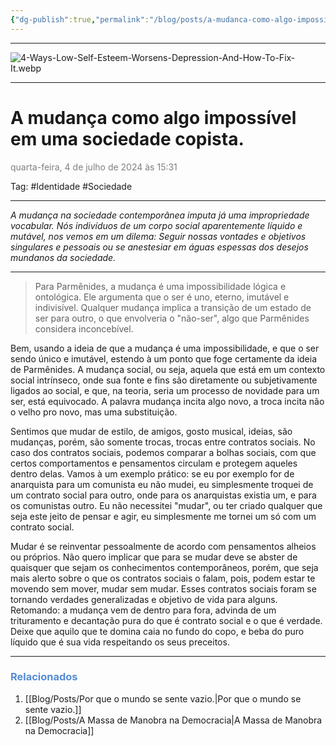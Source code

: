 ```yaml
---
{"dg-publish":true,"permalink":"/blog/posts/a-mudanca-como-algo-impossivel-em-uma-sociedade-copista/","dgShowToc":true,"noteIcon":""}
---
```



---

![4-Ways-Low-Self-Esteem-Worsens-Depression-And-How-To-Fix-It.webp](/img/user/500%20-%20Media/4-Ways-Low-Self-Esteem-Worsens-Depression-And-How-To-Fix-It.webp)

---

# A mudança como algo impossível em uma sociedade copista.
<font color="#7f7f7f">quarta-feira, 4 de julho de 2024 às 15:31</font>

Tag: #Identidade #Sociedade

---

*A mudança na sociedade contemporânea imputa já uma impropriedade vocabular. Nós indivíduos de um corpo social aparentemente líquido e mutável, nos vemos em um dilema: Seguir nossas vontades e objetivos singulares e pessoais ou se anestesiar em águas espessas dos desejos mundanos da sociedade.* 

---


> Para Parmênides, a mudança é uma impossibilidade lógica e ontológica. Ele argumenta que o ser é uno, eterno, imutável e indivisível. Qualquer mudança implica a transição de um estado de ser para outro, o que envolveria o "não-ser", algo que Parmênides considera inconcebível.

Bem, usando a ideia de que a mudança é uma impossibilidade, e que o ser sendo único e imutável, estendo à um ponto que foge certamente da ideia de Parmênides. A mudança social, ou seja, aquela que está em um contexto social intrínseco, onde sua fonte e fins são diretamente ou subjetivamente ligados ao social, e que, na teoria, seria um processo de novidade para um ser, está equivocado. A palavra mudança incita algo novo, a troca incita não o velho pro novo, mas uma substituição.

Sentimos que mudar de estilo, de amigos, gosto musical, ideias, são mudanças, porém, são somente trocas, trocas entre contratos sociais. No caso dos contratos sociais, podemos comparar a bolhas sociais, com que certos comportamentos e pensamentos circulam e protegem aqueles dentro delas. Vamos à um exemplo prático: se eu por exemplo for de anarquista para um comunista eu não mudei, eu simplesmente troquei de um contrato social para outro, onde para os anarquistas existia um, e para os comunistas outro. Eu não necessitei "mudar", ou ter criado qualquer que seja este jeito de pensar e agir, eu simplesmente me tornei um só com um contrato social.  

Mudar é se reinventar pessoalmente de acordo com pensamentos alheios ou próprios. Não quero implicar que para se mudar deve se abster de quaisquer que sejam os conhecimentos contemporâneos, porém, que seja mais alerto sobre o que os contratos sociais o falam, pois, podem estar te movendo sem mover, mudar sem mudar. Esses contratos sociais foram se tornando verdades generalizadas e objetivo de vida para alguns. Retomando: a mudança vem de dentro para fora, advinda de um trituramento e decantação pura do que é contrato social e o que é verdade. Deixe que aquilo que te domina caia no fundo do copo, e beba do puro líquido que é sua vida respeitando os seus preceitos.

---

### <font color="#548dd4">Relacionados</font>
1. [[Blog/Posts/Por que o mundo se sente vazio.\|Por que o mundo se sente vazio.]]
2. [[Blog/Posts/A Massa de Manobra na Democracia\|A Massa de Manobra na Democracia]]